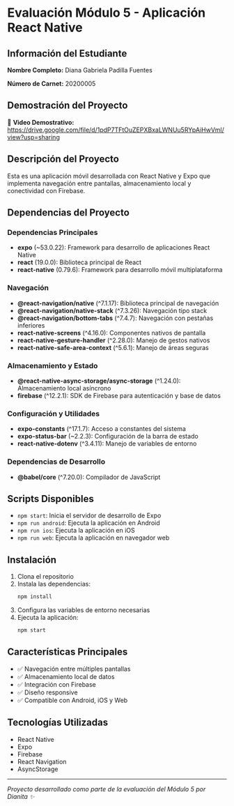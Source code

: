 # Evaluación Módulo 5 - Aplicación React Native

## Información del Estudiante

**Nombre Completo:** Diana Gabriela Padilla Fuentes

**Número de Carnet:** 20200005

## Demostración del Proyecto

🎥 **Video Demostrativo:** https://drive.google.com/file/d/1pdP7TFtOuZEPXBxaLWNUu5RYpAiHwVml/view?usp=sharing

## Descripción del Proyecto

Esta es una aplicación móvil desarrollada con React Native y Expo que implementa navegación entre pantallas, almacenamiento local y conectividad con Firebase.

## Dependencias del Proyecto

### Dependencias Principales

- **expo** (~53.0.22): Framework para desarrollo de aplicaciones React Native
- **react** (19.0.0): Biblioteca principal de React
- **react-native** (0.79.6): Framework para desarrollo móvil multiplataforma

### Navegación
- **@react-navigation/native** (^7.1.17): Biblioteca principal de navegación
- **@react-navigation/native-stack** (^7.3.26): Navegación tipo stack
- **@react-navigation/bottom-tabs** (^7.4.7): Navegación con pestañas inferiores
- **react-native-screens** (^4.16.0): Componentes nativos de pantalla
- **react-native-gesture-handler** (^2.28.0): Manejo de gestos nativos
- **react-native-safe-area-context** (^5.6.1): Manejo de áreas seguras

### Almacenamiento y Estado
- **@react-native-async-storage/async-storage** (^1.24.0): Almacenamiento local asíncrono
- **firebase** (^12.2.1): SDK de Firebase para autenticación y base de datos

### Configuración y Utilidades
- **expo-constants** (^17.1.7): Acceso a constantes del sistema
- **expo-status-bar** (~2.2.3): Configuración de la barra de estado
- **react-native-dotenv** (^3.4.11): Manejo de variables de entorno

### Dependencias de Desarrollo
- **@babel/core** (^7.20.0): Compilador de JavaScript

## Scripts Disponibles

- `npm start`: Inicia el servidor de desarrollo de Expo
- `npm run android`: Ejecuta la aplicación en Android
- `npm run ios`: Ejecuta la aplicación en iOS
- `npm run web`: Ejecuta la aplicación en navegador web

## Instalación

1. Clona el repositorio
2. Instala las dependencias:
   ```bash
   npm install
   ```
3. Configura las variables de entorno necesarias
4. Ejecuta la aplicación:
   ```bash
   npm start
   ```

## Características Principales

- ✅ Navegación entre múltiples pantallas
- ✅ Almacenamiento local de datos
- ✅ Integración con Firebase
- ✅ Diseño responsive
- ✅ Compatible con Android, iOS y Web

## Tecnologías Utilizadas

- React Native
- Expo
- Firebase
- React Navigation
- AsyncStorage

---

*Proyecto desarrollado como parte de la evaluación del Módulo 5 por Dianita ✨*
